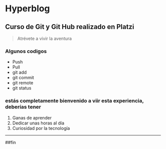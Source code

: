 

# Hyperblog
## Curso de Git y Git Hub realizado en Platzi
>Atrévete a vivir la aventura
### Algunos codigos
- Push
- Pull
- git add
- git commit
- git remote
- git status

### estás completamente bienvenido a viir esta experiencia, deberías tener 
                
1. Ganas de aprender
2. Dedicar unas horas al día
3. Curiosidad por la tecnología
                
----
##fin
